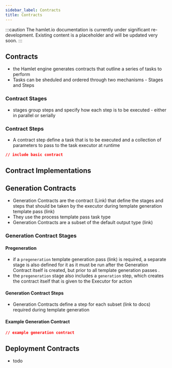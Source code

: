 ```yaml
---
sidebar_label: Contracts
title: Contracts
---
```


:::caution
The hamlet.io documentation is currently under significant re-development. Existing content is a placeholder and will be updated very soon.
:::

## Contracts

* the Hamlet engine generates contracts that outline a series of tasks to perform
* Tasks can be sheduled and ordered through two mechanisms - Stages and Steps

### Contract Stages

* stages group steps and specify how each step is to be executed - either in parallel or serially

### Contract Steps

* A contract step define a task that is to be executed and a collection of parameters to pass to the task executor at runtime

```json
// include basic contract
```

## Contract Implementations

## Generation Contracts

* Generation Contracts are the contract (Link) that define the stages and steps that should be taken by the executor during template generation template pass (link)
* They use the process template pass task type
* Generation Contracts are a subset of the default output type (link)

### Generation Contract Stages

#### Pregeneration

* if a `pregeneration` template generation pass (link) is required, a separate stage is also defined for it  as it must be run after the Generation Contract itself is created, but prior to all template generation passes .
* the `pregeneration` stage also includes a `generation` step, which creates the contract itself that is given to the Executor for action

#### Generation Contract Steps

* Generation Contracts define a step for each subset (link to docs) required during template generation

#### Example Generation Contract

```json
// example generation contract
```

## Deployment Contracts

* todo
